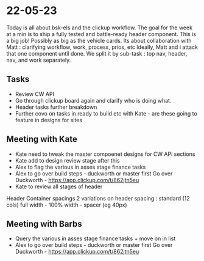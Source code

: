 # 22-05-23

Today is all about bsk-els and the clickup workflow. The goal for the week at a min is to ship a fully tested and battle-ready header component. This is a big job! Possibly as big as the vehicle cards.
Its about collaboration with Matt : clarifying workflow, work, process, prios, etc
Ideally, Matt and i attack that one component until done. We split it by sub-task : top nav, header, nav, and work separately.

## Tasks
- Review CW API
- Go through clickup board again and clarify who is doing what.
- Header tasks further breakdown
- Further covo on tasks in ready to build etc with Kate - are these going to feature in designs for sites

## Meeting with Kate
- Kate need to tweak the master compoenet designs for CW APi sections
- Kate add to design review stage after this
- Alex to flag the various in asses stage finance tasks
- Alex to go over build steps - duckworth or master first
Go over Duckworth - https://app.clickup.com/t/862jtn5eu
- Kate to review all stages of header

Header
Container spacings
2 variations on header spacing :
standard (12 cols)
full width - 100% width - spacer (eg 40px)

## Meeting with Barbs
- Query the various in asses stage finance tasks + move on in list
- Alex to go over build steps - duckworth or master first
Go over Duckworth - https://app.clickup.com/t/862jtn5eu
